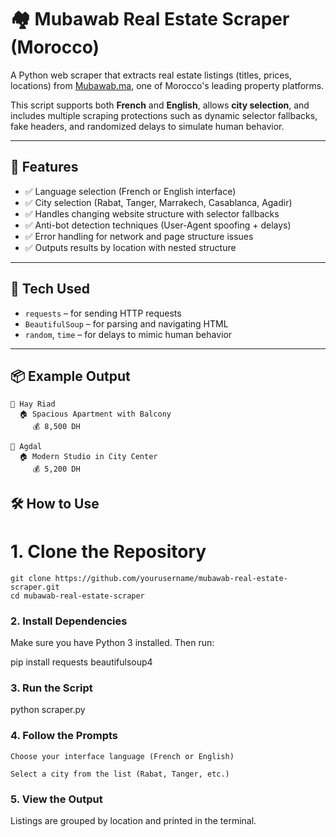 # 🏘️ Mubawab Real Estate Scraper (Morocco)

A Python web scraper that extracts real estate listings (titles, prices, locations) from [Mubawab.ma](https://www.mubawab.ma), one of Morocco's leading property platforms.

This script supports both **French** and **English**, allows **city selection**, and includes multiple scraping protections such as dynamic selector fallbacks, fake headers, and randomized delays to simulate human behavior.

---

## 🚀 Features

- ✅ Language selection (French or English interface)  
- ✅ City selection (Rabat, Tanger, Marrakech, Casablanca, Agadir)  
- ✅ Handles changing website structure with selector fallbacks  
- ✅ Anti-bot detection techniques (User-Agent spoofing + delays)  
- ✅ Error handling for network and page structure issues  
- ✅ Outputs results by location with nested structure  

---

## 🧰 Tech Used

- `requests` – for sending HTTP requests  
- `BeautifulSoup` – for parsing and navigating HTML  
- `random`, `time` – for delays to mimic human behavior  

---

## 📦 Example Output

```plaintext
📍 Hay Riad
  🏠 Spacious Apartment with Balcony
     💰 8,500 DH

📍 Agdal
  🏠 Modern Studio in City Center
     💰 5,200 DH
```
## 🛠️ How to Use
#   1. Clone the Repository
```plaintext
git clone https://github.com/yourusername/mubawab-real-estate-scraper.git
cd mubawab-real-estate-scraper
```
###   2. Install Dependencies

Make sure you have Python 3 installed. Then run:

pip install requests beautifulsoup4

###  3. Run the Script

python scraper.py

###   4. Follow the Prompts

    Choose your interface language (French or English)

    Select a city from the list (Rabat, Tanger, etc.)

###   5. View the Output

Listings are grouped by location and printed in the terminal.
